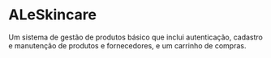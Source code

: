 # ALeSkincare
Um sistema de gestão de produtos básico que inclui autenticação, cadastro e manutenção de produtos e fornecedores, e um carrinho de compras.
